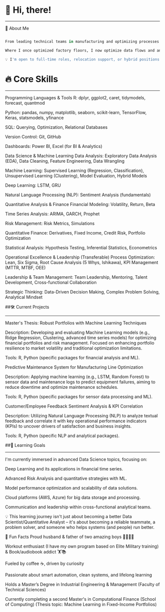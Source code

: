 # 👋 Hi, there!
_______________________________
🚀 About Me
```r

From leading technical teams in manufacturing and optimizing processes to deep-diving into financial data and applying machine learning – my journey reflects a passion for extracting insights and solving complex problems using data.

Where I once optimized factory floors, I now optimize data flows and analytical models. Where I once resolved physical bottlenecks, I now identify and resolve data frictions and algorithmic challenges. Driven by industrial engineering's precision, financial quantitative rigor, and the joy of continuous improvement, I'm building the bridge between operational excellence and data-driven digital transformation.

💡 I'm open to full-time roles, relocation support, or hybrid positions based in Austria. Let's connect and explore how I can bring value to your Data Science or Quantitative Analysis team from day one.
```
# 🔥 Core Skills
________________
Programming Languages & Tools
R: dplyr, ggplot2, caret, tidymodels, forecast, quantmod

Python: pandas, numpy, matplotlib, seaborn, scikit-learn, TensorFlow, Keras, statsmodels, yfinance

SQL: Querying, Optimization, Relational Databases

Version Control: Git, GitHub

Dashboards: Power BI, Excel (for BI & Analytics)

Data Science & Machine Learning
Data Analysis: Exploratory Data Analysis (EDA), Data Cleaning, Feature Engineering, Data Wrangling

Machine Learning: Supervised Learning (Regression, Classification), Unsupervised Learning (Clustering), Model Evaluation, Hybrid Models

Deep Learning: LSTM, GRU

Natural Language Processing (NLP): Sentiment Analysis (fundamentals)

Quantitative Analysis & Finance
Financial Modeling: Volatility, Return, Beta

Time Series Analysis: ARIMA, GARCH, Prophet

Risk Management: Risk Metrics, Simulations

Quantitative Finance: Derivatives, Fixed Income, Credit Risk, Portfolio Optimization

Statistical Analysis: Hypothesis Testing, Inferential Statistics, Econometrics

Operational Excellence & Leadership (Transferable)
Process Optimization: Lean, Six Sigma, Root Cause Analysis (5 Whys, Ishikawa), KPI Management (MTTR, MTBF, OEE)

Leadership & Team Management: Team Leadership, Mentoring, Talent Development, Cross-functional Collaboration

Strategic Thinking: Data-Driven Decision Making, Complex Problem Solving, Analytical Mindset

##🛠️ Current Projects
_____________________
Master's Thesis: Robust Portfolios with Machine Learning Techniques

Description: Developing and evaluating Machine Learning models (e.g., Ridge Regression, Clustering, advanced time series models) for optimizing financial portfolios and risk management. Focused on enhancing portfolio resilience to market volatility and traditional optimization limitations.

Tools: R, Python (specific packages for financial analysis and ML).

Predictive Maintenance System for Manufacturing Line Optimization

Description: Applying machine learning (e.g., LSTM, Random Forest) to sensor data and maintenance logs to predict equipment failures, aiming to reduce downtime and optimize maintenance schedules.

Tools: R, Python (specific packages for sensor data processing and ML).

Customer/Employee Feedback Sentiment Analysis & KPI Correlation

Description: Utilizing Natural Language Processing (NLP) to analyze textual feedback and correlate it with key operational performance indicators (KPIs) to uncover drivers of satisfaction and business insights.

Tools: R, Python (specific NLP and analytical packages).

##🌱 Learning Goals
____________________
I'm currently immersed in advanced Data Science topics, focusing on:

Deep Learning and its applications in financial time series.

Advanced Risk Analysis and quantitative strategies with ML.

Model performance optimization and scalability of data solutions.

Cloud platforms (AWS, Azure) for big data storage and processing.

Communication and leadership within cross-functional analytical teams.

💡 This learning journey isn't just about becoming a better Data Scientist/Quantitative Analyst – it's about becoming a reliable teammate, a problem solver, and someone who helps systems (and people) run better.

🎯 Fun Facts
Proud husband & father of two amazing boys 👨‍👩‍👦‍👦

Workout enthusiast (I have my own program based on Elite Military training) & Book/audiobook addict 🏋️📚

Fueled by coffee ☕, driven by curiosity

Passionate about smart automation, clean systems, and lifelong learning

Holds a Master’s Degree in Industrial Engineering & Management (Faculty of Technical Sciences)

Currently completing a second Master's in Computational Finance (School of Computing) (Thesis topic: Machine Learning in Fixed-Income Portfolios)

